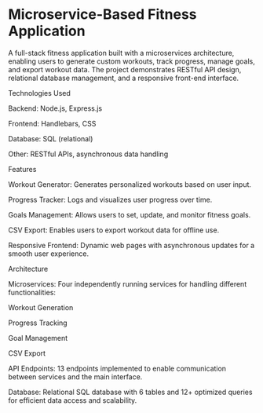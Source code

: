 # Microservice-Based Fitness Application

A full-stack fitness application built with a microservices architecture, enabling users to generate custom workouts, track progress, manage goals, and export workout data. The project demonstrates RESTful API design, relational database management, and a responsive front-end interface.

Technologies Used

Backend: Node.js, Express.js

Frontend: Handlebars, CSS

Database: SQL (relational)

Other: RESTful APIs, asynchronous data handling

Features

Workout Generator: Generates personalized workouts based on user input.

Progress Tracker: Logs and visualizes user progress over time.

Goals Management: Allows users to set, update, and monitor fitness goals.

CSV Export: Enables users to export workout data for offline use.

Responsive Frontend: Dynamic web pages with asynchronous updates for a smooth user experience.

Architecture

Microservices: Four independently running services for handling different functionalities:

Workout Generation

Progress Tracking

Goal Management

CSV Export

API Endpoints: 13 endpoints implemented to enable communication between services and the main interface.

Database: Relational SQL database with 6 tables and 12+ optimized queries for efficient data access and scalability.

